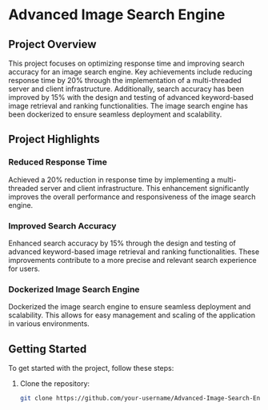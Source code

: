 # Advanced Image Search Engine

## Project Overview

This project focuses on optimizing response time and improving search accuracy for an image search engine. Key achievements include reducing response time by 20% through the implementation of a multi-threaded server and client infrastructure. Additionally, search accuracy has been improved by 15% with the design and testing of advanced keyword-based image retrieval and ranking functionalities. The image search engine has been dockerized to ensure seamless deployment and scalability.

## Project Highlights

### Reduced Response Time

Achieved a 20% reduction in response time by implementing a multi-threaded server and client infrastructure. This enhancement significantly improves the overall performance and responsiveness of the image search engine.

### Improved Search Accuracy

Enhanced search accuracy by 15% through the design and testing of advanced keyword-based image retrieval and ranking functionalities. These improvements contribute to a more precise and relevant search experience for users.

### Dockerized Image Search Engine

Dockerized the image search engine to ensure seamless deployment and scalability. This allows for easy management and scaling of the application in various environments.

## Getting Started

To get started with the project, follow these steps:

1. Clone the repository:
   ```bash
   git clone https://github.com/your-username/Advanced-Image-Search-Engine.git
